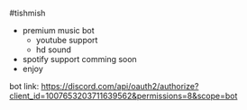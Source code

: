#tishmish 
- premium music bot
  - youtube support 
  - hd sound
- spotify support comming soon
- enjoy 

bot link: https://discord.com/api/oauth2/authorize?client_id=1007653203711639562&permissions=8&scope=bot